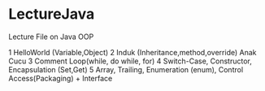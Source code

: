 # LectureJava
Lecture File on Java OOP 

1 HelloWorld (Variable,Object)
2 Induk (Inheritance,method,override)
  Anak
  Cucu
3 Comment
  Loop(while, do while, for)
4 Switch-Case, Constructor, Encapsulation (Set,Get) 
5 Array, Trailing, Enumeration (enum), Control Access(Packaging) + Interface
